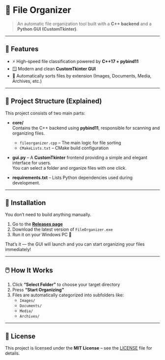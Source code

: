 # 📂 File Organizer
> An automatic file organization tool built with a **C++ backend** and a **Python GUI (CustomTkinter)**.

---

## 🚀 Features
- ⚡ High-speed file classification powered by **C++17 + pybind11**
- 🪟 Modern and clean **CustomTkinter GUI**
- 📁 Automatically sorts files by extension (Images, Documents, Media, Archives, etc.)

---

## 🧩 Project Structure (Explained)

This project consists of two main parts:

- **core/**  
  Contains the C++ backend using **pybind11**, responsible for scanning and organizing files.  
  - `fileorganizer.cpp` – The main logic for file sorting  
  - `CMakeLists.txt` – CMake build configuration

- **gui.py** – A **CustomTkinter** frontend providing a simple and elegant interface for users.  
  You can select a folder and organize files with one click.

- **requirements.txt** – Lists Python dependencies used during development.

---

## 💾 Installation

You don’t need to build anything manually.

1. Go to the **[Releases page](https://github.com/dvdsvds/File-Organizer/releases)**  
2. Download the latest version of `FileOrganizer.exe`  
3. Run it on your Windows PC 🎯  

That’s it — the GUI will launch and you can start organizing your files immediately!

---

## 🖱️ How It Works
1. Click **“Select Folder”** to choose your target directory  
2. Press **“Start Organizing”**  
3. Files are automatically categorized into subfolders like:  
   - `Images/`  
   - `Documents/`  
   - `Media/`  
   - `Archives/`

---

## 📜 License
This project is licensed under the **MIT License** – see the [LICENSE](./LICENSE) file for details.
